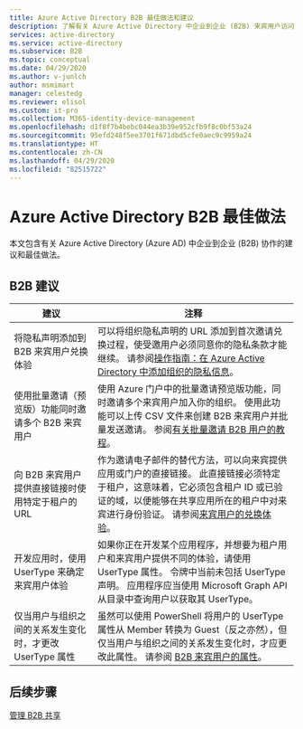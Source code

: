 ```yaml
---
title: Azure Active Directory B2B 最佳做法和建议
description: 了解有关 Azure Active Directory 中企业到企业 (B2B) 来宾用户访问的最佳做法和建议。
services: active-directory
ms.service: active-directory
ms.subservice: B2B
ms.topic: conceptual
ms.date: 04/29/2020
ms.author: v-junlch
author: msmimart
manager: celestedg
ms.reviewer: elisol
ms.custom: it-pro
ms.collection: M365-identity-device-management
ms.openlocfilehash: d1f8f7b4bebc044ea3b39e952cfb9f8c0bf53a24
ms.sourcegitcommit: 95efd248f5ee3701f671dbd5cfe0aec9c9959a24
ms.translationtype: HT
ms.contentlocale: zh-CN
ms.lasthandoff: 04/29/2020
ms.locfileid: "82515722"
---
```

# <a name="azure-active-directory-b2b-best-practices"></a>Azure Active Directory B2B 最佳做法
本文包含有关 Azure Active Directory (Azure AD) 中企业到企业 (B2B) 协作的建议和最佳做法。

## <a name="b2b-recommendations"></a>B2B 建议
| 建议 | 注释 |
| --- | --- |
| 将隐私声明添加到 B2B 来宾用户兑换体验 | 可以将组织隐私声明的 URL 添加到首次邀请兑换过程，使受邀用户必须同意你的隐私条款才能继续。 请参阅[操作指南：在 Azure Active Directory 中添加组织的隐私信息](/active-directory/fundamentals/active-directory-properties-area)。 |
| 使用批量邀请（预览版）功能同时邀请多个 B2B 来宾用户 | 使用 Azure 门户中的批量邀请预览版功能，同时邀请多个来宾用户加入你的组织。 使用此功能可以上传 CSV 文件来创建 B2B 来宾用户并批量发送邀请。 参阅[有关批量邀请 B2B 用户的教程](tutorial-bulk-invite.md)。 |
| 向 B2B 来宾用户提供直接链接时使用特定于租户的 URL | 作为邀请电子邮件的替代方法，可以向来宾提供应用或门户的直接链接。 此直接链接必须特定于租户，这意味着，它必须包含租户 ID 或已验证的域，以便能够在共享应用所在的租户中对来宾进行身份验证。 请参阅[来宾用户的兑换体验](redemption-experience.md)。 |
| 开发应用时，使用 UserType 来确定来宾用户体验  | 如果你正在开发某个应用程序，并想要为租户用户和来宾用户提供不同的体验，请使用 UserType 属性。 令牌中当前未包括 UserType 声明。 应用程序应当使用 Microsoft Graph API 从目录中查询用户以获取其 UserType。 |
| 仅当用户与组织之间的关系发生变化时，才更改 UserType 属性  | 虽然可以使用 PowerShell 将用户的 UserType 属性从 Member 转换为 Guest（反之亦然），但仅当用户与组织之间的关系发生变化时，才应更改此属性。 请参阅 [B2B 来宾用户的属性](user-properties.md)。|

## <a name="next-steps"></a>后续步骤

[管理 B2B 共享](delegate-invitations.md)

